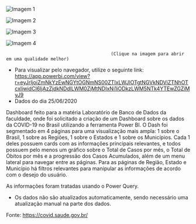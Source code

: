![Imagem 1](https://user-images.githubusercontent.com/65839541/85930026-6d314100-b88f-11ea-8153-f29b2970adf0.png)

![Imagem 2](https://user-images.githubusercontent.com/65839541/85930028-702c3180-b88f-11ea-8e6c-880650f7dd47.png)

![Imagem 3](https://user-images.githubusercontent.com/65839541/85930030-715d5e80-b88f-11ea-8be8-c68b8488666e.png)

![Imagem 4](https://user-images.githubusercontent.com/65839541/85930031-728e8b80-b88f-11ea-991f-4aea84058fca.png)

                                            (Clique na imagem para abrir em uma qualidade melhor)
                                            
  * Para visualizar pelo navegador, utilize o seguinte link: https://app.powerbi.com/view?r=eyJrIjoiZmNkYzEwNGYtOGNmNS00ZTIxLWJlOTgtNGVkNDViZTNhOTcxIiwidCI6IjAzZjdkNDdlLWM0ZjMtNDIxNi1iODkzLWM5NTk4YTEwZGZiMyJ9
  * Dados do dia 25/06/2020
                                            
  Dashboard feito para a matéria Laboratório de Banco de Dados da faculdade, onde foi solicitado a criação de um Dashboard sobre os dados da COVID-19 no Brasil utilizando a ferramenta Power BI.
  O Dash foi segmentado em 4 páginas para uma visualização mais ampla: 1 sobre o Brasil, 1 sobre as Regiões, 1 sobre o Estados e 1 sobre os Municípios. Cada 1 deles possuem cards com as informações principais relevantes, e todos possuem pelo menos um gráfico sobre o Total de Casos por mês, o Total de Óbitos por mês e a progressão dos Casos Acumulados, além de um menu lateral para navegar entre as páginas.
  Para as páginas de Região, Estado e Município há filtros relevantes para manipular as informações de acordo com o desejo do usuário.
  
  As informações foram tratadas usando o Power Query.
  
  * Os dados não são atualizados automaticamente, sendo necessário uma atualização manual na parte dos dados.
  
  Fonte: https://covid.saude.gov.br/

